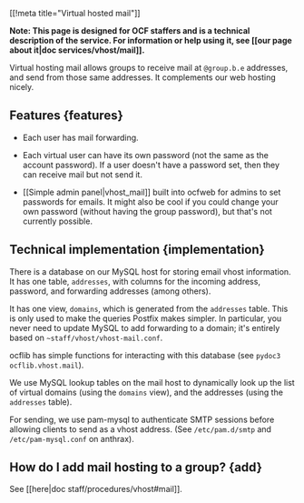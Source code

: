 [[!meta title="Virtual hosted mail"]]

**Note: This page is designed for OCF staffers and is a technical description
of the service. For information or help using it, see [[our page about it|doc
services/vhost/mail]].**

Virtual hosting mail allows groups to receive mail at `@group.b.e` addresses,
and send from those same addresses. It complements our web hosting nicely.

## Features    {features}

* Each user has mail forwarding.

* Each virtual user can have its own password (not the same as the account
  password). If a user doesn't have a password set, then they can receive mail
  but not send it.

* [[Simple admin panel|vhost_mail]] built into ocfweb for admins to set
  passwords for emails.  It might also be cool if you could change your own
  password (without having the group password), but that's not currently
  possible.


## Technical implementation    {implementation}

There is a database on our MySQL host for storing email vhost information. It
has one table, `addresses`, with columns for the incoming address, password,
and forwarding addresses (among others).

It has one view, `domains`, which is generated from the `addresses` table. This
is only used to make the queries Postfix makes simpler. In particular, you
never need to update MySQL to add forwarding to a domain; it's entirely based
on `~staff/vhost/vhost-mail.conf`.

ocflib has simple functions for interacting with this database (see `pydoc3
ocflib.vhost.mail`).

We use MySQL lookup tables on the mail host to dynamically look up the list of
virtual domains (using the `domains` view), and the addresses (using the
`addresses` table).

For sending, we use pam-mysql to authenticate SMTP sessions before allowing
clients to send as a vhost address. (See `/etc/pam.d/smtp` and
`/etc/pam-mysql.conf` on anthrax).


## How do I add mail hosting to a group?    {add}

See [[here|doc staff/procedures/vhost#mail]].
